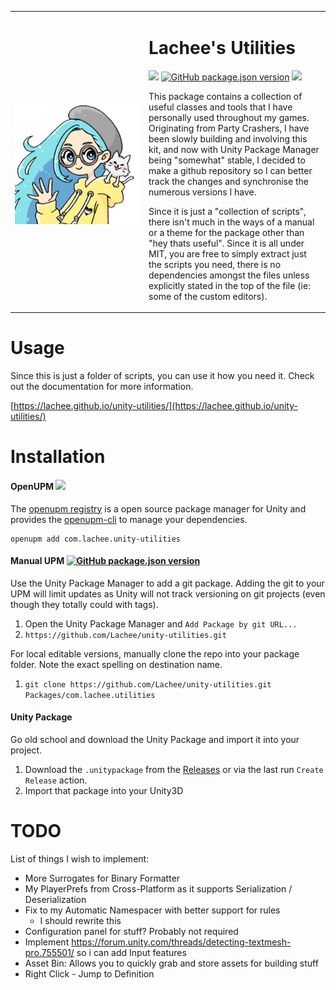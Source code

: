 <table frame="void">
    <tr>
      <td width="200px">
        <img src="https://raw.githubusercontent.com/Lachee/unity-utilities/master/Editor/Icons/logo.png" align="center" width="100%" />
      </td>
      <td>
        <h1>Lachee's Utilities</h1>
        <p>
            <a href="https://github.com/Lachee/unity-utilities/actions/workflows/release.yml"><img src="https://github.com/Lachee/unity-utilities/actions/workflows/release.yml/badge.svg" /></a>
            <a href="https://github.com/Lachee/unity-utilities/tags"><img alt="GitHub package.json version" src="https://img.shields.io/github/package-json/v/lachee/unity-utilities?label=github"></a>
            <a href="https://openupm.com/packages/com.lachee.utilities/"><img src="https://img.shields.io/npm/v/com.lachee.utilities?label=openupm&amp;registry_uri=https://package.openupm.com" /></a>
        </p>
        <p>
          This package contains a collection of useful classes and tools that I have personally used throughout my games. 
          Originating from Party Crashers, I have been slowly building and involving this kit, and now with Unity Package Manager being "somewhat" stable, I decided to make a github repository so I can better track the changes and synchronise the numerous versions I have.
        </p>
        <p>
          Since it is just a "collection of scripts", there isn't much in the ways of a manual or a theme for the package other than "hey thats useful". Since it is all under MIT, you are free to simply extract just the scripts you need, there is no dependencies amongst the files unless explicitly stated in the top of the file (ie: some of the custom editors).
        </p>
      </td>
    </tr>
</table>

# Usage
Since this is just a folder of scripts, you can use it how you need it. Check out the documentation for more information.

[https://lachee.github.io/unity-utilities/](https://lachee.github.io/unity-utilities/) 

# Installation
#### OpenUPM <a href="https://openupm.com/packages/com.lachee.utilities/"><img src="https://img.shields.io/npm/v/com.lachee.utilities?label=openupm&amp;registry_uri=https://package.openupm.com" /></a>
The [openupm registry](https://openupm.com)  is a open source package manager for Unity and provides the [openupm-cli](https://github.com/openupm/openupm-cli) to manage your dependencies.
```
openupm add com.lachee.unity-utilities
```

#### Manual UPM             <a href="https://github.com/Lachee/unity-utilities/tags"><img alt="GitHub package.json version" src="https://img.shields.io/github/package-json/v/lachee/unity-utilities?label=github"></a>
Use the Unity Package Manager to add a git package. Adding the git to your UPM will limit updates as Unity will not track versioning on git projects (even though they totally could with tags).
1. Open the Unity Package Manager and `Add Package by git URL...`
2. `https://github.com/Lachee/unity-utilities.git `

For local editable versions, manually clone the repo into your package folder. Note the exact spelling on destination name.
1. `git clone https://github.com/Lachee/unity-utilities.git Packages/com.lachee.utilities`

#### Unity Package
Go old school and download the Unity Package and import it into your project.
1. Download the `.unitypackage` from the [Releases](releases) or via the last run `Create Release` action.
2. Import that package into your Unity3D

# TODO
List of things I wish to implement:

  - More Surrogates for Binary Formatter
  - My PlayerPrefs from Cross-Platform as it supports Serialization / Deserialization
  - Fix to my Automatic Namespacer with better support for rules
    - I should rewrite this
  - Configuration panel for stuff? Probably not required
  - Implement https://forum.unity.com/threads/detecting-textmesh-pro.755501/ so i can add Input features
  - Asset Bin: Allows you to quickly grab and store assets for building stuff
  - Right Click - Jump to Definition
